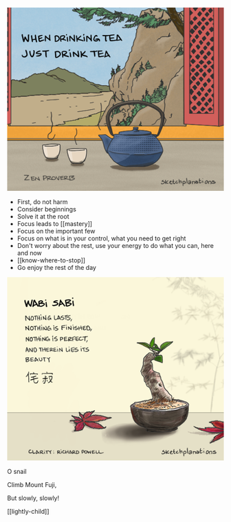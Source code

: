 ---
---

![](/static/img/just-do-one-thing.png)

* First, do not harm
* Consider beginnings 
* Solve it at the root
* Focus leads to [[mastery]] 
* Focus on the important few
* Focus on what is in your control, what you need to get right
* Don't worry about the rest, use your energy to do what you can, here and now 
* [[know-where-to-stop]]
* Go enjoy the rest of the day 

![](/static/img/wabi-sabi.png)

O snail

Climb Mount Fuji,

But slowly, slowly!

[[lightly-child]]


